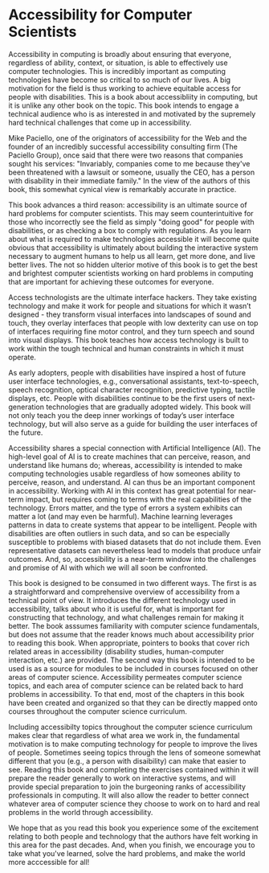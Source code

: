 # Accessibility for Computer Scientists

Accessibility in computing is broadly about ensuring that everyone, regardless of ability, context, or situation, is able to effectively use computer technologies. This is incredibly important as computing technologies have become so critical to so much of our lives. A big motivation for the field is thus working to achieve equitable access for people with disabilities. This is a book about accessibliity in computing, but it is unlike any other book on the topic. This book intends to engage a technical audience who is as interested in and motivated by the supremely hard technical challenges that come up in accessibility.

Mike Paciello, one of the originators of  accessibility for the Web and the founder of an incredibly successful accessibility consulting firm (The Paciello Group), once said that there were two reasons that companies sought his services: "Invariably, companies come to me because they've been threatened with a lawsuit or someone, usually the CEO, has a person with disability in their immediate family." In the view of the authors of this book, this somewhat cynical view is remarkably accurate in practice.

This book advances a third reason: accessibility is an ultimate source of hard problems for computer scientists. This may seem counterintuitive for those who incorrectly see the field as simply "doing good" for people with disabilities, or as checking a box to comply with regulations. As you learn about what is required to make technologies accessible it will become quite obvious that accessibility is ultimately about building the interactive system necessary to augment humans to help us all learn, get more done, and live better lives. The not so hidden ulterior motive of this book is to get the best and brightest computer scientists working on hard problems in computing that are important for achieving these outcomes for everyone.

Access technologists are the ultimate interface hackers. They take existing technology and make it work for people and situations for which it wasn’t designed - they transform visual interfaces into landscapes of sound and touch, they overlay interfaces that people with low dexterity can use on top of interfaces requiring fine motor control, and they turn speech and sound into visual displays. This book teaches how access technology is built to work within the tough technical and human constraints in which it must operate.

As early adopters, people with disabilities have inspired a host of future user interface technologies, e.g., conversational assistants, text-to-speech, speech recognition, optical character recognition, predictive typing, tactile displays, etc. People with disabilities continue to be the first users of next-generation technologies that are gradually adopted widely. This book will not only teach you the deep inner workings of today’s user interface technology, but will also serve as a guide for building the user interfaces of the future.

Accessibility shares a special connection with Artificial Intelligence (AI). The high-level goal of AI is to create machines that can perceive, reason, and understand like humans do; whereas, accessibility is intended to make computing technologies usable regardless of how someones ability to perceive, reason, and understand. AI can thus be an important component in accessibility. Working with AI in this context has great potential for near-term impact, but requires coming to terms with the real capabilities of the technology. Errors matter, and the type of errors a system exhibits can matter a lot (and may even be harmful). Machine learning leverages patterns in data to create systems that appear to be intelligent. People with disabilities are often outliers in such data, and so can be especially susceptible to problems with biased datasets that do not include them. Even representative datasets can nevertheless lead to models that produce unfair outcomes. And, so, accessibility is a near-term window into the challenges and promise of AI with which we will all soon be confronted.

This book is designed to be consumed in two different ways. The first is as a straightforward and comprehensive overview of accessibility from a technical point of view. It introduces the different technology used in accessibility, talks about who it is useful for, what is important for constructing that technology, and what challenges remain for making it better. The book asssumes familiarity with computer science fundamentals, but does not assume that the reader knows much about accessibility prior to reading this book. When appropriate, pointers to books that cover rich related areas in accessibility (disability studies, human-computer interaction, etc.) are provided. The second way this book is intended to be used is as a source for modules to be included in courses focused on other areas of computer science. Accessibility permeates computer science topics, and each area of computer science can be related back to hard problems in accessibility. To that end, most of the chapters in this book have been created and organized so that they can be directly mapped onto courses throughout the computer science curriculum.

Including accessibilty topics throughout the computer science curriculum makes clear that regardless of what area we work in, the fundamental motivation is to make computing technology for people to improve the lives of people. Sometimes seeing topics through the lens of someone somewhat different that you (e.g., a person with disaibility) can make that easier to see. Reading this book and completing the exercises contained within it will prepare the reader generally to work on interactive systems, and will provide special preparation to join the burgeoning ranks of accessibility professionals in computing. It will also allow the reader to better connect whatever area of computer science they choose to work on to hard and real problems in the world through accessibility.

We hope that as you read this book you experience some of the excitement relating to both people and technology that the authors have felt working in this area for the past decades. And, when you finish, we encourage you to take what you've learned, solve the hard problems, and make the world more acccessible for all!
